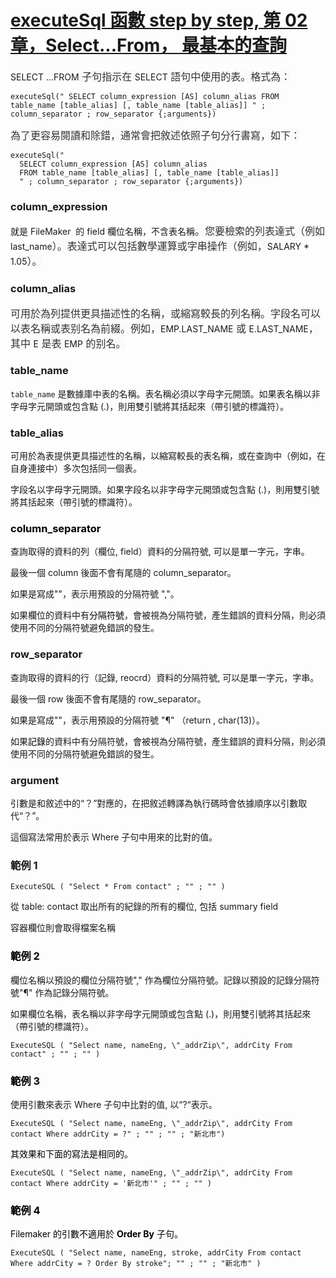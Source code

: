 <h1><a href="https://github.com/jsl-liao/fm3275.github.io/blob/main/filemaker%20executeSql%20function/executeSql%20%E5%87%BD%E6%95%B8%20step%20by%20step%2C%20%E7%AC%AC%2002%20%E7%AB%A0%EF%BC%8CSelect...From%EF%BC%8C%20%E6%9C%80%E5%9F%BA%E6%9C%AC%E7%9A%84%E6%9F%A5%E8%A9%A2.md" target="_blank">executeSql 函數 step by step, 第 02 章，Select...From， 最基本的查詢</a></h1><p>SELECT ...FROM<span style="color: rgb(51, 51, 51); background-color: rgb(250, 250, 250); font-size: 16px;"> 子句指示在 </span>SELECT<span style="color: rgb(51, 51, 51); background-color: rgb(250, 250, 250); font-size: 16px;"> 語句中使用的表。格式為：</span></p><pre><code >executeSql(" SELECT column_expression [AS] column_alias FROM table_name [table_alias] [, table_name [table_alias]] " ; column_separator ; row_separator {;arguments}) </code></pre><p><span style="color: rgb(51, 51, 51); background-color: rgb(250, 250, 250); font-size: 16px;">為了更容易閱讀和除錯，通常會把敘述依照子句分行書寫，如下：</span></p><pre><code >executeSql("
  SELECT column_expression [AS] column_alias 
  FROM table_name [table_alias] [, table_name [table_alias]]
  " ; column_separator ; row_separator {;arguments}) </code></pre><h3>column_expression</h3><p>就是 FileMaker &nbsp;的 field 欄位名稱，不含表名稱<span style="color: rgb(51, 51, 51); background-color: rgb(250, 250, 250); font-size: 16px;">。您要檢索的列表達式（例如 </span>last_name<span style="color: rgb(51, 51, 51); background-color: rgb(250, 250, 250); font-size: 16px;">）。表達式可以包括數學運算或字串操作（例如，</span>SALARY * 1.05<span style="color: rgb(51, 51, 51); background-color: rgb(250, 250, 250); font-size: 16px;">）。</span></p><h3>column_alias</h3><p><span style="color: rgb(51, 51, 51); background-color: rgb(250, 250, 250); font-size: 16px;">可用於為列提供更具描述性的名稱，或縮寫較長的列名稱。字段名可以以表名稱或表别名為前綴。例如，</span>EMP.LAST_NAME<span style="color: rgb(51, 51, 51); background-color: rgb(250, 250, 250); font-size: 16px;"> 或 </span>E.LAST_NAME<span style="color: rgb(51, 51, 51); background-color: rgb(250, 250, 250); font-size: 16px;">，其中 </span>E<span style="color: rgb(51, 51, 51); background-color: rgb(250, 250, 250); font-size: 16px;"> 是表 </span>EMP<span style="color: rgb(51, 51, 51); background-color: rgb(250, 250, 250); font-size: 16px;"> 的别名。</span></p><h3>table_name</h3><p style="text-align: start;"><code>table_name</code> 是數據庫中表的名稱。表名稱必須以字母字元開頭。如果表名稱以非字母字元開頭或包含點 (.)，則用雙引號將其括起來（帶引號的標識符）。</p><h3 style="text-align: start;">table_alias </h3><p style="text-align: start;">可用於為表提供更具描述性的名稱，以縮寫較長的表名稱，或在查詢中（例如，在自身連接中）多次包括同一個表。</p><p style="text-align: start;">字段名以字母字元開頭。如果字段名以非字母字元開頭或包含點 (.)，則用雙引號將其括起來（帶引號的標識符）。</p><h3><span style="color: rgb(0, 0, 0);">column_separator</span></h3><p>查詢取得的資料的列（欄位, field）資料的分隔符號, 可以是單一字元，字串。</p><p>最後一個 column 後面不會有尾隨的 column_separator。</p><p>如果是寫成""，表示用預設的分隔符號 ","。</p><p>如果欄位的資料中有<span style="color: rgb(0, 0, 0);">分隔符號</span>，會被視為分隔符號，產生錯誤的資料分隔，則必須使用不同的分隔符號避免錯誤的發生。</p><h3 style="text-align: start;">row_separator</h3><p style="text-align: start;">查詢取得的資料的行（記錄, reocrd）資料的分隔符號, 可以是單一字元，字串。</p><p style="text-align: start;">最後一個 row 後面不會有尾隨的 row_separator。</p><p style="text-align: start;">如果是寫成""，表示用預設的分隔符號 "¶" （return , char(13)）。</p><p style="text-align: start;">如果<span style="color: rgb(0, 0, 0);">記錄</span>的資料中有分隔符號，會被視為分隔符號，產生錯誤的資料分隔，則必須使用不同的分隔符號避免錯誤的發生。</p><h3 style="text-align: start;">argument</h3><p>引數是和敘述中的“？”對應的，在把敘述轉譯為執行碼時會依據順序以引數取代“？”。</p><p>這個寫法常用於表示 Where 子句中用來的比對的值。</p><h3>範例 1</h3><pre><code >ExecuteSQL ( "Select * From contact" ; "" ; "" )</code></pre><p>從 table: contact 取出所有的紀錄的所有的欄位, 包括 summary field</p><p>容器欄位則會取得檔案名稱</p><h3><span style="color: rgb(0, 0, 0);">範例 2</span></h3><p style="text-align: start;">欄位名稱以預設的欄位分隔符號"," 作為欄位分隔符號。記錄以預設的記錄分隔符號"¶" 作為記錄分隔符號。</p><p style="text-align: start;">如果欄位名稱，表名稱以非字母字元開頭或包含點 (.)，則用雙引號將其括起來（帶引號的標識符）。</p><pre><code >ExecuteSQL ( "Select name, nameEng, \"_addrZip\", addrCity From contact" ; "" ; "" )</code></pre><h3><span style="color: rgb(0, 0, 0);">範例 3</span></h3><p style="text-align: start;">使用引數來表示 Where 子句中比對的值, 以“?“表示。</p><pre><code >ExecuteSQL ( "Select name, nameEng, \"_addrZip\", addrCity From contact Where addrCity = ?" ; "" ; "" ; "新北市")</code></pre><p><span style="color: rgb(0, 0, 0);">其效果和下面的寫法是相同的。</span></p><pre><code >ExecuteSQL ( "Select name, nameEng, \"_addrZip\", addrCity From contact Where addrCity = '新北市'" ; "" ; "" )</code></pre><h3><span style="color: rgb(0, 0, 0);">範例 4</span></h3><p><span style="color: rgb(0, 0, 0);">Filemaker 的引數不適用於 </span><span style="color: rgb(0, 0, 0);"><strong>Order By</strong></span><span style="color: rgb(0, 0, 0);"> 子句。</span></p><pre><code >ExecuteSQL ( "Select name, nameEng, stroke, addrCity From contact Where addrCity = ? Order By stroke"; "" ; "" ; "新北市" )</code></pre><p><br></p>